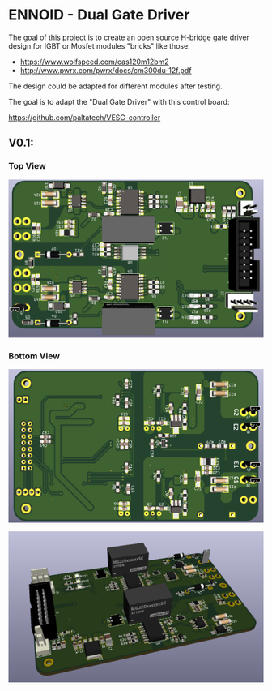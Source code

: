 # ENNOID - Dual Gate Driver

The goal of this project is to create an open source H-bridge gate driver design for IGBT or Mosfet modules "bricks" like those:

- https://www.wolfspeed.com/cas120m12bm2
- http://www.pwrx.com/pwrx/docs/cm300du-12f.pdf

The design could be adapted for different modules after testing.

The goal is to adapt the "Dual Gate Driver" with this control board:

https://github.com/paltatech/VESC-controller

## V0.1:

### Top View

![alt text](V0.1-Wolfspeed/PIC/Top.png)

### Bottom View

![alt text](V0.1-Wolfspeed/PIC/Bottom.png)

![alt text](V0.1-Wolfspeed/PIC/Angle.png)
